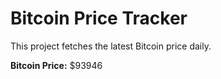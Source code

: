 # Bitcoin Price Tracker

This project fetches the latest Bitcoin price daily.

**Bitcoin Price:** $93946
